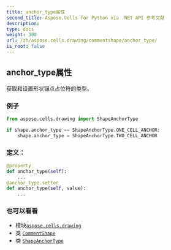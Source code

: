 ```yaml
---
title: anchor_type属性
second_title: Aspose.Cells for Python via .NET API 参考文献
description:
type: docs
weight: 300
url: /zh/aspose.cells.drawing/commentshape/anchor_type/
is_root: false
---
```

## anchor_type属性

获取和设置形状锚点占位符的类型。

### 例子

```python
from aspose.cells.drawing import ShapeAnchorType

if shape.anchor_type == ShapeAnchorType.ONE_CELL_ANCHOR:
    shape.anchor_type = ShapeAnchorType.TWO_CELL_ANCHOR

```
### 定义：
```python
@property
def anchor_type(self):
    ...
@anchor_type.setter
def anchor_type(self, value):
    ...
```

### 也可以看看
* 模块[`aspose.cells.drawing`](../../)
* 类 [`CommentShape`](/cells/python-net/zh/aspose.cells.drawing/commentshape)
* 类 [`ShapeAnchorType`](/cells/python-net/zh/aspose.cells.drawing/shapeanchortype)
